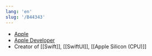 ```yaml
---
lang: 'en'
slug: '/B44343'
---
```


- [Apple](https://apple.com)
- [Apple Developer](https://developer.apple.com)
- Creator of [[Swift]], [[SwiftUI]], [[Apple Silicon (CPU)]]
